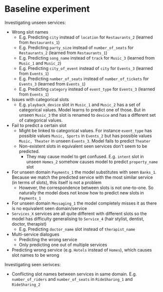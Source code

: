 # Baseline experiment

Investigating unseen services:

* Wrong slot names
  * E.g. Predicting `city` instead of `location` for `Restaurants_2` (learned from `Restaurants_1`)
  * E.g. Predicting `party_size` instead of `number_of_seats` for `Restaurants_2` (learned from `Restaurants_1`)
  * E.g. Predicting `song_name` instead of `track` for `Music_3` (learned from `Music_1` and `Music_2`)
  * E.g. Predicting `city_of_event` instead of `city` for `Events_3` (learned from `Events_1`)
  * E.g. Predicting `number_of_seats` instead of `number_of_tickets` for `Events_3` (learned from `Events_1`)
  * E.g. Predicting `category` instead of `event_type` for `Events_3` (learned from `Events_1`)
* Issues with categorical slots
  * E.g. `playback_device` slot in `Music_1` and `Music_2` has a set of categorical values. Model learns to predict
    one of those. But in unseen `Music_3` the slot is renamed to `device` and has a different set of categorical values.
* Fail to predict a certain slot
  * Might be linked to categorical values. For instance `event_type` has possible values `Music, Sports` in
    `Events_2` but has possible values `Music, Theater` in unseen `Events_3`. Model fails to predict `Theater`
  * Non-existent slots in equivalent seen services don't seem to be predicted.
    * They may cause model to get confused. E.g. `intent` slot in unseen
    `Homes_2` somehow causes model to predict `property_name` slot
* For unseen domain `Payments_1` the model substitutes with seen `Banks_1`. Because we match the predicted service
  with the most similar service (in terms of slots), this itself is not a problem
  * However, the correspondence between slots is not one-to-one. So naturally the model does not know how to predict
    new slots in `Payments_1`
* For unseen domain `Messaging_1` the model completely misses it as there is no equivalent seen domain/service
* `Services_X` services are all quite different with different slots so the model has difficulty generalising to
  `Service_4` (hair stylist, dentist, doctor, therapist)
  * E.g. Predicting `doctor_name` slot instead of `therapist_name`
* Multi-service dialogues
  * Predicting the wrong service
  * Only predicting one out of multiple services
* Predicting wrong service (e.g. `Hotels` instead of `Homes`), which causes slot names to be wrong

Investigating seen serivces:

* Conflicting slot names between services in same domain. E.g. `number_of_riders` and `number_of_seats` in
  `RideSharing_1` and `RideSharing_2`